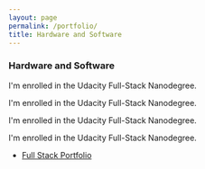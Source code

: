 ```yaml
---
layout: page
permalink: /portfolio/
title: Hardware and Software
---
```


### Hardware and Software



I'm enrolled in the Udacity Full-Stack Nanodegree. 

I'm enrolled in the Udacity Full-Stack Nanodegree. 

I'm enrolled in the Udacity Full-Stack Nanodegree. 

I'm enrolled in the Udacity Full-Stack Nanodegree. 

- <a href="http://jennerhanni.net/Full-Stack-Portfolio/">Full Stack Portfolio</a>
